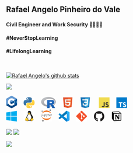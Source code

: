 <!-- ****************************************** Bio ******************************************** -->
<h2> Rafael Angelo Pinheiro do Vale </h2>
<h4> Civil Engineer and Work Security 👷🏻👷🏻</h4>
<h4> #NeverStopLearning</h4>
<h4> #LifelongLearning</h4>
<br>

<!-- ****************************************** Stats ******************************************** -->

<tr>
    <td><p align="left"><a href="#"><img width="400px" src="https://github-readme-stats.vercel.app/api?username=rafaelangelopv&show_icons=true&theme=dark" alt="Rafael Angelo's github stats" /></a></p>
    </td>
    </tr>
    <td><p align="left"><a href="#"><img width="400px" src="https://github-readme-stats.vercel.app/api/top-langs?username=rafaelangelopv&layout=compact&show_icons=true&theme=dark" /></a></p>
    </td>

<!-- ****************************************** Tools & Languages ******************************************** -->

<div>
<img src="./assets/c++.png" width="30px">&ensp;&ensp;
<img src="./assets/python.svg" width="30px">&ensp;&ensp;
<img src="./assets/r.png" width="40px">&ensp;&ensp;
<img src="./assets/html5.svg" width="30px">&ensp;&ensp;
<img src="./assets/css3.svg" width="30px"> &ensp;&ensp;
<img src="./assets/javascript.svg" width="30px">&ensp;&ensp;
<img src="./assets/typescript.svg" width="30px">&ensp;&ensp;
<br>
<img src="./assets/windows.svg" width="30px">&ensp;&ensp;
<img src="./assets/linux.svg" width="30px">&ensp;&ensp;
<img src="./assets/jupyter.png" width="30px">&ensp;&ensp;
<img src="./assets/vscode.svg" width="30px">&ensp;&ensp;
<img src="./assets/git.svg" width="30px">&ensp;&ensp;
<img src="./assets/github.svg" width="30px">&ensp;&ensp;
<img src="./assets/notion.png" width="30px">&ensp;&ensp;

</div>

<br>

<!-- ****************************************** Contacts ******************************************** -->

<div>
  <a href = "mailto:rafaelangelopv@gmail.com"><img src="https://img.shields.io/badge/-Gmail-%23333?style=for-the-badge&logo=gmail&logoColor=white" target="_blank"></a>
  <a href="https://www.linkedin.com/in/rafaelangelopv" target="_blank"><img src="https://img.shields.io/badge/-LinkedIn-%230077B5?style=for-the-badge&logo=linkedin&logoColor=white" target="_blank"></a>

![](https://komarev.com/ghpvc/?username=rafaelangelopv&color=blue&style=flat)

 </div>

